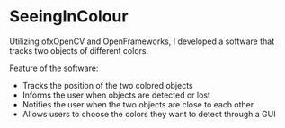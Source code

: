 # SeeingInColour
Utilizing ofxOpenCV and OpenFrameworks, I developed a software that tracks two objects of different colors.

Feature of the software:
  - Tracks the position of the two colored objects
  - Informs the user when objects are detected or lost
  - Notifies the user when the two objects are close to each other
  - Allows users to choose the colors they want to detect through a GUI
